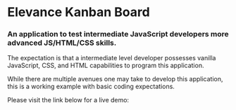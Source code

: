 # Elevance Kanban Board
### An application to test intermediate JavaScript developers more advanced JS/HTML/CSS skills.
The expectation is that a intermediate level developer possesses vanilla JavaScript, CSS, and HTML capabilities to program this application.

While there are multiple avenues one may take to develop this application, this is a working example with basic coding expectations.

Please visit the link below for a live demo:<br/>